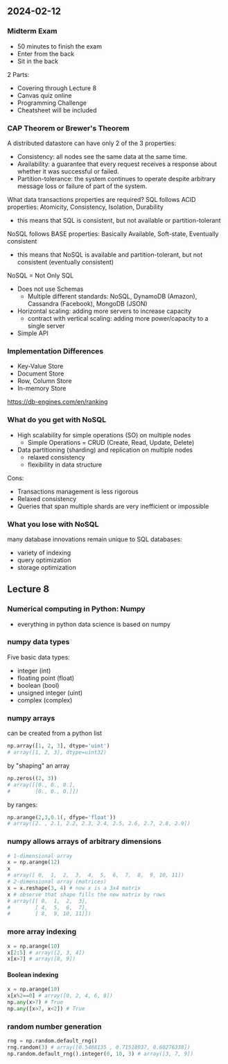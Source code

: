 ## 2024-02-12

### Midterm Exam
- 50 minutes to finish the exam
- Enter from the back
- Sit in the back

2 Parts:
- Covering through Lecture 8
- Canvas quiz online
- Programming Challenge
- Cheatsheet will be included

### CAP Theorem or Brewer's Theorem
A distributed datastore can have only 2 of the 3 properties:
- Consistency: all nodes see the same data at the same time.
- Availability: a guarantee that every request receives a response about whether it was successful or failed.
- Partition-tolerance: the system continues to operate despite arbitrary message loss or failure of part of the system.

What data transactions properties are required?
SQL follows ACID properties: Atomicity, Consistency, Isolation, Durability
- this means that SQL is consistent, but not available or partition-tolerant

NoSQL follows BASE properties: Basically Available, Soft-state, Eventually consistent
- this means that NoSQL is available and partition-tolerant, but not consistent (eventually consistent)

NoSQL = Not Only SQL
- Does not use Schemas
    - Multiple different standards: NoSQL, DynamoDB (Amazon), Cassandra (Facebook), MongoDB (JSON)
- Horizontal scaling: adding more servers to increase capacity
    - contract with vertical scaling: adding more power/capacity to a single server
- Simple API

### Implementation Differences
- Key-Value Store
- Document Store
- Row, Column Store
- In-memory Store

https://db-engines.com/en/ranking

### What do you get with NoSQL
- High scalability for simple operations (SO) on multiple nodes
    - Simple Operations = CRUD (Create, Read, Update, Delete)
- Data partitioning (sharding) and replication on multiple nodes
    - relaxed consistency
    - flexibility in data structure

Cons:
- Transactions management is less rigorous
- Relaxed consistency
- Queries that span multiple shards are very inefficient or impossible

### What you lose with NoSQL
many database innovations remain unique to SQL databases:
- variety of indexing
- query optimization
- storage optimization

## Lecture 8

### Numerical computing in Python: Numpy
- everything in python data science is based on numpy

### numpy data types
Five basic data types:
- integer (int)
- floating point (float)
- boolean (bool)
- unsigned integer (uint)
- complex (complex)

### numpy arrays
can be created from a python list
```python
np.array([1, 2, 3], dtype='uint')
# array([1, 2, 3], dtype=uint32)
```
by "shaping" an array
```python
np.zeros((2, 3))
# array([[0., 0., 0.],
#        [0., 0., 0.]])
```
by ranges:
```python
np.arange(2,3,0.1(, dfype='float'))
# array([2. , 2.1, 2.2, 2.3, 2.4, 2.5, 2.6, 2.7, 2.8, 2.9])
```

### numpy allows arrays of arbitrary dimensions
```python
# 1-dimensional array
x = np.arange(12)
x
# array([ 0,  1,  2,  3,  4,  5,  6,  7,  8,  9, 10, 11])
# 2-dimensional array (matrices)
x = x.reshape(3, 4) # now x is a 3x4 matrix
x # observe that shape fills the new matrix by rows
# array([[ 0,  1,  2,  3],
#        [ 4,  5,  6,  7],
#        [ 8,  9, 10, 11]])
```
### more array indexing
```python
x = np.arange(10)
x[2:5] # array([2, 3, 4])
x[x>7] # array([8, 9])
```
#### Boolean indexing
```python
x = np.arange(10)
x[x%2==0] # array([0, 2, 4, 6, 8])
np.any(x>7) # True
np.any([x>7, x<2]) # True
```
### random number generation
```python
rng = np.random.default_rng()
rng.random(3) # array([0.5488135 , 0.71518937, 0.60276338])
np.random.default_rng().integer(0, 10, 3) # array([3, 7, 9])
```
